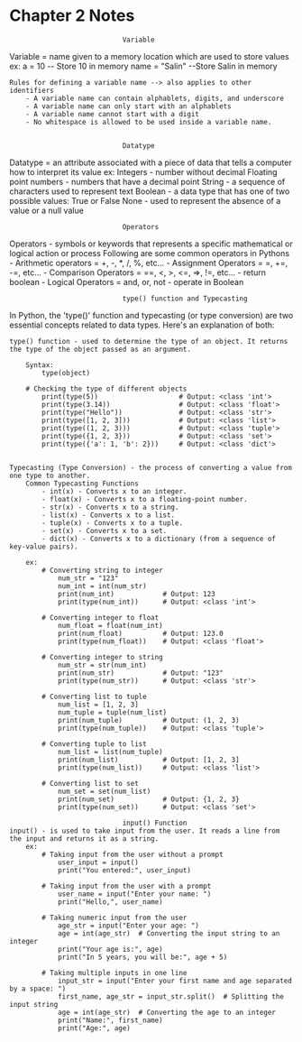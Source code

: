 # Chapter 2 Notes

                                Variable
Variable = name given to a memory location which are used to store values
    ex:
        a = 10 -- Store 10 in memory
        name = "Salin" --Store Salin in memory

    Rules for defining a variable name --> also applies to other identifiers
        - A variable name can contain alphablets, digits, and underscore
        - A variable name can only start with an alphablets
        - A variable name cannot start with a digit
        - No whitespace is allowed to be used inside a variable name.


                                Datatype
Datatype = an attribute associated with a piece of data that tells a computer how to interpret its value
    ex:
        Integers - number without decimal
        Floating point numbers - numbers that have a decimal point
        String - a sequence of characters used to represent text
        Boolean - a data type that has one of two possible values: True or False
        None - used to represent the absence of a value or a null value
    

                                Operators
Operators - symbols or keywords that represents a specific mathematical or logical action or process
    Following are some common operators in Pythons
        - Arithmetic operators  =    +, -, *, /, %, etc...
        - Assignment Operators  =    =, +=, -=, etc...
        - Comparison Operators  =    ==, <, >, <=, =>, !=, etc... - return boolean
        - Logical Operators     =    and, or, not - operate in Boolean

                                type() function and Typecasting
In Python, the 'type()' function and typecasting (or type conversion) are two essential concepts related to data types. Here's an explanation of both:

    type() function - used to determine the type of an object. It returns the type of the object passed as an argument.

        Syntax:
            type(object)

        # Checking the type of different objects
            print(type(5))                    # Output: <class 'int'>
            print(type(3.14))                 # Output: <class 'float'>
            print(type("Hello"))              # Output: <class 'str'>
            print(type([1, 2, 3]))            # Output: <class 'list'>
            print(type((1, 2, 3)))            # Output: <class 'tuple'>
            print(type({1, 2, 3}))            # Output: <class 'set'>
            print(type({'a': 1, 'b': 2}))     # Output: <class 'dict'>


    Typecasting (Type Conversion) - the process of converting a value from one type to another.
        Common Typecasting Functions
            - int(x) - Converts x to an integer.
            - float(x) - Converts x to a floating-point number.
            - str(x) - Converts x to a string.
            - list(x) - Converts x to a list.
            - tuple(x) - Converts x to a tuple.
            - set(x) - Converts x to a set.
            - dict(x) - Converts x to a dictionary (from a sequence of key-value pairs).

        ex:
            # Converting string to integer
                num_str = "123"
                num_int = int(num_str)
                print(num_int)            # Output: 123
                print(type(num_int))      # Output: <class 'int'>

            # Converting integer to float
                num_float = float(num_int)
                print(num_float)          # Output: 123.0
                print(type(num_float))    # Output: <class 'float'>

            # Converting integer to string
                num_str = str(num_int)
                print(num_str)            # Output: "123"
                print(type(num_str))      # Output: <class 'str'>

            # Converting list to tuple
                num_list = [1, 2, 3]
                num_tuple = tuple(num_list)
                print(num_tuple)          # Output: (1, 2, 3)
                print(type(num_tuple))    # Output: <class 'tuple'>

            # Converting tuple to list
                num_list = list(num_tuple)
                print(num_list)           # Output: [1, 2, 3]
                print(type(num_list))     # Output: <class 'list'>

            # Converting list to set
                num_set = set(num_list)
                print(num_set)            # Output: {1, 2, 3}
                print(type(num_set))      # Output: <class 'set'>

                                input() Function
    input() - is used to take input from the user. It reads a line from the input and returns it as a string.
        ex:
            # Taking input from the user without a prompt
                user_input = input()
                print("You entered:", user_input)

            # Taking input from the user with a prompt
                user_name = input("Enter your name: ")
                print("Hello,", user_name)

            # Taking numeric input from the user
                age_str = input("Enter your age: ")
                age = int(age_str)  # Converting the input string to an integer
                print("Your age is:", age)
                print("In 5 years, you will be:", age + 5)

            # Taking multiple inputs in one line
                input_str = input("Enter your first name and age separated by a space: ")
                first_name, age_str = input_str.split()  # Splitting the input string
                age = int(age_str)  # Converting the age to an integer
                print("Name:", first_name)
                print("Age:", age)
